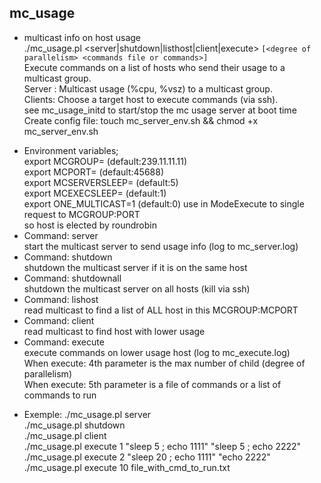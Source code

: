 ## mc_usage
* multicast info on host usage  
./mc_usage.pl <server|shutdown|listhost|client|execute> `[<degree of parallelism> <commands file or commands>]`  
	Execute commands on a list of hosts who send their usage to a multicast group.  
	Server : Multicast usage (%cpu, %vsz) to a multicast group.  
	Clients: Choose a target host to execute commands (via ssh).  
	see mc_usage_initd to start/stop the mc usage server at boot time  
	Create config file: touch mc_server_env.sh && chmod +x mc_server_env.sh  

-	Environment variables;  
		export MCGROUP=<MulticastGroup> (default:239.11.11.11)  
		export MCPORT=<MulticastPort> (default:45688)  
		export MCSERVERSLEEP=<sleep time for mc server> (default:5)  
		export MCEXECSLEEP=<sleep time for wait child in ModeExecute> (default:1)  
		export ONE_MULTICAST=1 (default:0) use in ModeExecute to single request to MCGROUP:PORT  
				so host is elected by roundrobin  
-	Command: server  
		start the multicast server to send usage info (log to mc_server.log)  
-	Command: shutdown  
		shutdown the multicast server if it is on the same host  
-	Command: shutdownall  
		shutdown the multicast server on all hosts (kill via ssh)  
-	Command: lishost  
		read multicast to find a list of ALL host in this MCGROUP:MCPORT  
-	Command: client  
		read multicast to find host with lower usage  
-	Command: execute  
		execute commands on lower usage host (log to mc_execute.log)  
		When execute: 4th parameter is the max number of child (degree of parallelism)  
		When execute: 5th parameter is a file of commands or a list of commands to run  

* Exemple:
./mc_usage.pl server  
./mc_usage.pl shutdown  
./mc_usage.pl client  
./mc_usage.pl execute 1 "sleep 5 ; echo 1111" "sleep 5 ; echo 2222"  
./mc_usage.pl execute 2 "sleep 20 ; echo 1111" "echo 2222"  
./mc_usage.pl execute 10 file_with_cmd_to_run.txt  


